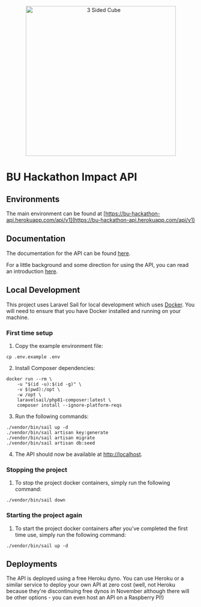 <p align="center">
    <a href="https://3sidedcube.com" target="_blank">
        <img src="https://3sidedcube.com/app/themes/tsc-2018/img/footer/logo-black.png" width="400" alt="3 Sided Cube">
    </a>
</p>

# BU Hackathon Impact API

## Environments

The main environment can be found at [https://bu-hackathon-api.herokuapp.com/api/v1](https://bu-hackathon-api.herokuapp.com/api/v1)

## Documentation

The documentation for the API can be found [here](https://bu-hackathon-api.herokuapp.com/api/v1/docs).

For a little background and some direction for using the API, you can read an introduction [here](https://bu-hackathon.cubeapis.com).

## Local Development

This project uses Laravel Sail for local development which uses [Docker](https://www.docker.com/get-started). You will
need to ensure that you have Docker installed and running on your machine.

### First time setup

1. Copy the example environment file:
```shell
cp .env.example .env
```

2. Install Composer dependencies:
```shell
docker run --rm \
    -u "$(id -u):$(id -g)" \
    -v $(pwd):/opt \
    -w /opt \
    laravelsail/php81-composer:latest \
    composer install --ignore-platform-reqs
```

3. Run the following commands:
```shell
./vendor/bin/sail up -d
./vendor/bin/sail artisan key:generate
./vendor/bin/sail artisan migrate
./vendor/bin/sail artisan db:seed
```

4. The API should now be available at [http://localhost](http://localhost).

### Stopping the project

1. To stop the project docker containers, simply run the following command:
```shell
./vendor/bin/sail down
```

### Starting the project again

1. To start the project docker containers after you've completed the first time use, simply run the following command:
```shell
./vendor/bin/sail up -d
```

## Deployments

The API is deployed using a free Heroku dyno. You can use Heroku or a similar service to deploy your own API at zero cost (well, not Heroku because they're discontinuing free dynos in November although there will be other options - you can even host an API on a Raspberry PI!)
